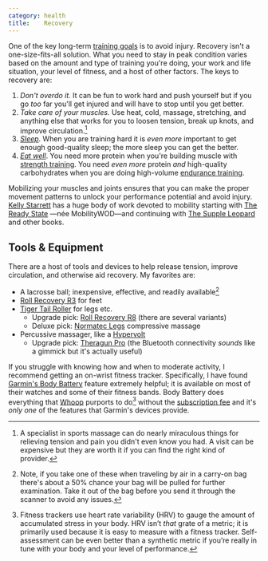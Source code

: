 ```yaml
---
category: health
title:    Recovery
---
```


One of the key long-term [training goals][1] is to avoid injury.
Recovery isn't a one-size-fits-all solution.
What you need to stay in peak condition varies based on the amount and type of training you're doing, your work and life situation, your level of fitness, and a host of other factors.
The keys to recovery are:

1. _Don't overdo it._ It can be fun to work hard and push yourself but if you go _too_ far you'll get injured and will have to stop until you get better.
2. _Take care of your muscles._ Use heat, cold, massage, stretching, and anything else that works for you to loosen tension, break up knots, and improve circulation.[^1]
3. [_Sleep_][2]. When you are training hard it is _even more_ important to get enough good-quality sleep; the more sleep you can get the better.
4. [_Eat well_][3]. You need more protein when you're building muscle with [strength training][4]. You need _even more_ protein _and_ high-quality carbohydrates when you are doing high-volume [endurance training][5].

Mobilizing your muscles and joints ensures that you can make the proper movement patterns to unlock your performance potential and avoid injury.
[Kelly Starrett][6] has a huge body of work devoted to mobility starting with [The Ready State][8] —née MobilityWOD—and continuing with [The Supple Leopard][7] and other books.

## Tools & Equipment

There are a host of tools and devices to help release tension, improve circulation, and otherwise aid recovery.
My favorites are:

- A lacrosse ball; inexpensive, effective, and readily available[^2]
- [Roll Recovery R3][9] for feet
- [Tiger Tail Roller][10] for legs etc.
    - Upgrade pick: [Roll Recovery R8][11] (there are several variants)
    - Deluxe pick: [Normatec Legs][12] compressive massage
- Percussive massager, like a [Hypervolt][13]
    - Upgrade pick: [Theragun Pro][14] (the Bluetooth connectivity _sounds_ like a gimmick but it's actually useful)

If you struggle with knowing how and when to moderate activity, I recommend getting an on-wrist fitness tracker.
Specifically, I have found [Garmin's Body Battery][15] feature extremely helpful; it is available on most of their watches and some of their fitness bands.
Body Battery does everything that [Whoop][16] purports to do[^3] without the [subscription fee][17] and it's _only one_ of the features that Garmin's devices provide.

[^1]: A specialist in sports massage can do nearly miraculous things for relieving tension and pain you didn't even know you had. A visit can be expensive but they are worth it if you can find the right kind of provider.
[^2]: Note, if you take one of these when traveling by air in a carry-on bag there's about a 50% chance your bag will be pulled for further examination. Take it out of the bag before you send it through the scanner to avoid any issues.
[^3]: Fitness trackers use heart rate variability (HRV) to gauge the amount of accumulated stress in your body. HRV isn’t _that_ grate of a metric; it is primarily used because it is easy to measure with a fitness tracker. Self-assessment can be even better than  a synthetic metric if you’re really in tune with your body and your level of performance.

[1]:  /codex/training/#set-achievable-goals
[2]:  /codex/sleep/
[3]:  /codex/nutrition/
[4]:  /codex/strength-training/
[5]:  /codex/endurance-training/
[6]:  https://en.wikipedia.org/wiki/Kelly_Starrett
[7]:  https://thereadystate.com/product/becoming-a-supple-leopard-2nd-edition/
[8]:  https://thereadystate.com/
[9]:  https://rollrecovery.com/products/r3
[10]: https://tigertailusa.com/product/the-original/
[11]: https://rollrecovery.com/products/r8-new
[12]: https://hyperice.com/products/normatec-3-legs/
[13]: https://hyperice.com/products/hypervolt-2/
[14]: https://www.therabody.com/us/en-us/pro-us.html
[15]: https://www.garmin.com/en-US/garmin-technology/health-science/body-battery/
[16]: https://www.whoop.com/
[17]: https://www.whoop.com/membership/pricing/
